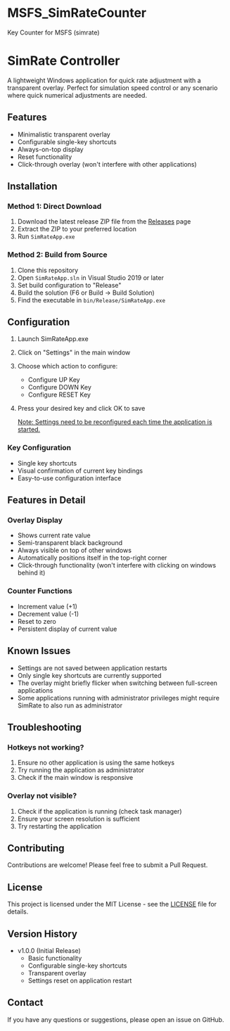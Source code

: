 # MSFS_SimRateCounter
Key Counter for MSFS (simrate)



# SimRate Controller

A lightweight Windows application for quick rate adjustment with a transparent overlay. Perfect for simulation speed control or any scenario where quick numerical adjustments are needed.

## Features

- Minimalistic transparent overlay
- Configurable single-key shortcuts
- Always-on-top display
- Reset functionality
- Click-through overlay (won't interfere with other applications)

## Installation

### Method 1: Direct Download
1. Download the latest release ZIP file from the [Releases](https://github.com/Lauzl/MSFS_SRC/releases/tag/v1.0.0) page
2. Extract the ZIP to your preferred location
3. Run `SimRateApp.exe`

### Method 2: Build from Source
1. Clone this repository
2. Open `SimRateApp.sln` in Visual Studio 2019 or later
3. Set build configuration to "Release"
4. Build the solution (F6 or Build → Build Solution)
5. Find the executable in `bin/Release/SimRateApp.exe`



## Configuration


  
1. Launch SimRateApp.exe
2. Click on "Settings" in the main window
3. Choose which action to configure:
   - Configure UP Key
   - Configure DOWN Key
   - Configure RESET Key
4. Press your desired key and click OK to save

	<ins>Note: Settings need to be reconfigured each time the application is started. </ins>
 
### Key Configuration
- Single key shortcuts
- Visual confirmation of current key bindings
- Easy-to-use configuration interface



## Features in Detail

### Overlay Display
- Shows current rate value
- Semi-transparent black background
- Always visible on top of other windows
- Automatically positions itself in the top-right corner
- Click-through functionality (won't interfere with clicking on windows behind it)



### Counter Functions
- Increment value (+1)
- Decrement value (-1)
- Reset to zero
- Persistent display of current value


## Known Issues

- Settings are not saved between application restarts
- Only single key shortcuts are currently supported
- The overlay might briefly flicker when switching between full-screen applications
- Some applications running with administrator privileges might require SimRate to also run as administrator

## Troubleshooting

### Hotkeys not working?
1. Ensure no other application is using the same hotkeys
2. Try running the application as administrator
3. Check if the main window is responsive

### Overlay not visible?
1. Check if the application is running (check task manager)
2. Ensure your screen resolution is sufficient
3. Try restarting the application

## Contributing

Contributions are welcome! Please feel free to submit a Pull Request.

## License

This project is licensed under the MIT License - see the [LICENSE](LICENSE) file for details.

## Version History

- v1.0.0 (Initial Release)
  - Basic functionality
  - Configurable single-key shortcuts
  - Transparent overlay
  - Settings reset on application restart

## Contact

If you have any questions or suggestions, please open an issue on GitHub.
